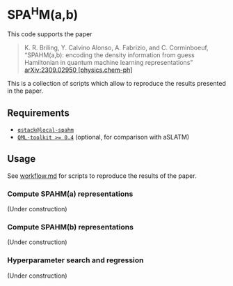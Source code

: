 # SPA<sup>H</sup>M(a,b)

This code supports the paper
>  K. R. Briling, Y. Calvino Alonso, A. Fabrizio, and C. Corminboeuf,<br>
> “SPAHM(a,b): encoding the density information from guess Hamiltonian in quantum machine learning representations”<br>
> [arXiv:2309.02950 [physics.chem-ph]](https://doi.org/10.48550/arXiv.2309.02950)<br>

This is a collection of scripts which allow to reproduce the results presented in the paper.

## Requirements
* [`qstack@local-spahm`](https://github.com/lcmd-epfl/Q-stack/tree/local-spahm)
* [`QML-toolkit >= 0.4`](https://www.qmlcode.org/) (optional, for comparison with aSLATM)

## Usage
See [workflow.md](workflow.md) for scripts to reproduce the results of the paper.

### Compute SPAHM(a) representations
(Under construction)

### Compute SPAHM(b) representations
(Under construction)

### Hyperparameter search and regression
(Under construction)

